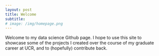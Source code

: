 ```yaml
---
layout: post
title: Welcome
subtitle:
# image: /img/homepage.png
---
```

<!-- <p style="text-align:justify; padding-right: 1em;"> -->
Welcome to my data science Github page.  I hope to use this site to showcase some of the projects I created over the course of my graduate career at UCR, and to (hopefully) contribute back.
